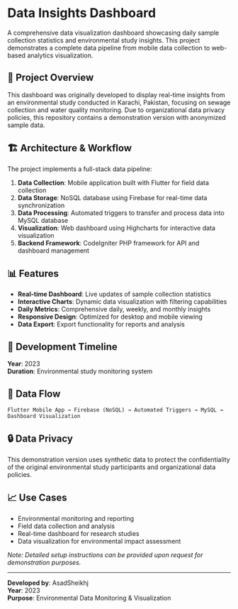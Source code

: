 # Data Insights Dashboard

A comprehensive data visualization dashboard showcasing daily sample collection statistics and environmental study insights. This project demonstrates a complete data pipeline from mobile data collection to web-based analytics visualization.

## 🎯 Project Overview

This dashboard was originally developed to display real-time insights from an environmental study conducted in Karachi, Pakistan, focusing on sewage collection and water quality monitoring. Due to organizational data privacy policies, this repository contains a demonstration version with anonymized sample data.

## 🏗️ Architecture & Workflow

The project implements a full-stack data pipeline:

1. **Data Collection**: Mobile application built with Flutter for field data collection
2. **Data Storage**: NoSQL database using Firebase for real-time data synchronization
3. **Data Processing**: Automated triggers to transfer and process data into MySQL database
4. **Visualization**: Web dashboard using Highcharts for interactive data visualization
5. **Backend Framework**: CodeIgniter PHP framework for API and dashboard management


## 📊 Features

- **Real-time Dashboard**: Live updates of sample collection statistics
- **Interactive Charts**: Dynamic data visualization with filtering capabilities
- **Daily Metrics**: Comprehensive daily, weekly, and monthly insights
- **Responsive Design**: Optimized for desktop and mobile viewing
- **Data Export**: Export functionality for reports and analysis

## 🚀 Development Timeline

**Year**: 2023  
**Duration**: Environmental study monitoring system

## 📱 Data Flow

```
Flutter Mobile App → Firebase (NoSQL) → Automated Triggers → MySQL → Dashboard Visualization
```

## 🔒 Data Privacy

This demonstration version uses synthetic data to protect the confidentiality of the original environmental study participants and organizational data policies.

## 📈 Use Cases

- Environmental monitoring and reporting
- Field data collection and analysis
- Real-time dashboard for research studies
- Data visualization for environmental impact assessment


*Note: Detailed setup instructions can be provided upon request for demonstration purposes.*

---

**Developed by**: AsadSheikhj  
**Year**: 2023  
**Purpose**: Environmental Data Monitoring & Visualization
